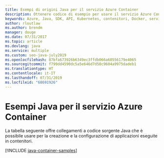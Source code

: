```yaml
---
title: Esempi di origini Java per il servizio Azure Container
description: Ottenere codice di esempio per usare il servizio Azure Container dalle app Java.
keywords: Azure, Java, SDK, API, Kubernetes, contenitori, Docker, servizio contenitore di Azure, registro, immagini
author: rloutlaw
ms.author: brendm
manager: douge
ms.date: 07/31/2017
ms.topic: article
ms.devlang: java
ms.service: multiple
ms.custom: seo-java-july2019
ms.openlocfilehash: 87bfa673926b6349ec3ffdb066a60556179e4065
ms.sourcegitcommit: f799dd4590dc5a5e646d7d50c9604a9975dadeb1
ms.translationtype: HT
ms.contentlocale: it-IT
ms.lasthandoff: 07/31/2019
ms.locfileid: "68691926"
---
```

# <a name="java-samples-for-azure-container-service"></a>Esempi Java per il servizio Azure Container

La tabella seguente offre collegamenti a codice sorgente Java che è possibile usare per la creazione e la configurazione di applicazioni eseguite in contenitori.

[!INCLUDE [java-container-samples](includes/java-container-samples.md)]